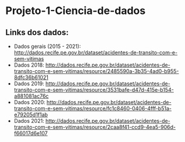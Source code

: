 # Projeto-1-Ciencia-de-dados

## Links dos dados:
 - Dados gerais (2015 - 2021): http://dados.recife.pe.gov.br/dataset/acidentes-de-transito-com-e-sem-vitimas
 - Dados 2018: http://dados.recife.pe.gov.br/dataset/acidentes-de-transito-com-e-sem-vitimas/resource/2485590a-3b35-4ad0-b955-8dfc36b61021
 - Dados 2019: http://dados.recife.pe.gov.br/dataset/acidentes-de-transito-com-e-sem-vitimas/resource/3531bafe-d47d-415e-b154-a881081ac76c
 - Dados 2020: http://dados.recife.pe.gov.br/dataset/acidentes-de-transito-com-e-sem-vitimas/resource/fc1c8460-0406-4fff-b51a-e79205d1f1ab
 - Dados 2021: http://dados.recife.pe.gov.br/dataset/acidentes-de-transito-com-e-sem-vitimas/resource/2caa8f41-ccd9-4ea5-906d-f66017d6e107

